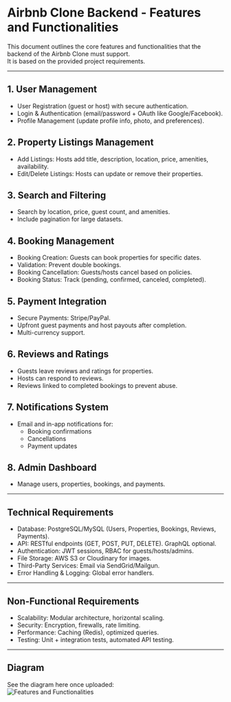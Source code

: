 
# Airbnb Clone Backend - Features and Functionalities

This document outlines the core features and functionalities that the backend of the Airbnb Clone must support.  
It is based on the provided project requirements.

---

## 1. User Management
- User Registration (guest or host) with secure authentication.
- Login & Authentication (email/password + OAuth like Google/Facebook).
- Profile Management (update profile info, photo, and preferences).

## 2. Property Listings Management
- Add Listings: Hosts add title, description, location, price, amenities, availability.
- Edit/Delete Listings: Hosts can update or remove their properties.

## 3. Search and Filtering
- Search by location, price, guest count, and amenities.
- Include pagination for large datasets.

## 4. Booking Management
- Booking Creation: Guests can book properties for specific dates.
- Validation: Prevent double bookings.
- Booking Cancellation: Guests/hosts cancel based on policies.
- Booking Status: Track (pending, confirmed, canceled, completed).

## 5. Payment Integration
- Secure Payments: Stripe/PayPal.
- Upfront guest payments and host payouts after completion.
- Multi-currency support.

## 6. Reviews and Ratings
- Guests leave reviews and ratings for properties.
- Hosts can respond to reviews.
- Reviews linked to completed bookings to prevent abuse.

## 7. Notifications System
- Email and in-app notifications for:
  - Booking confirmations
  - Cancellations
  - Payment updates

## 8. Admin Dashboard
- Manage users, properties, bookings, and payments.

---

## Technical Requirements
- Database: PostgreSQL/MySQL (Users, Properties, Bookings, Reviews, Payments).
- API: RESTful endpoints (GET, POST, PUT, DELETE). GraphQL optional.
- Authentication: JWT sessions, RBAC for guests/hosts/admins.
- File Storage: AWS S3 or Cloudinary for images.
- Third-Party Services: Email via SendGrid/Mailgun.
- Error Handling & Logging: Global error handlers.

---

## Non-Functional Requirements
- Scalability: Modular architecture, horizontal scaling.
- Security: Encryption, firewalls, rate limiting.
- Performance: Caching (Redis), optimized queries.
- Testing: Unit + integration tests, automated API testing.

---

## Diagram
See the diagram here once uploaded:  
![Features and Functionalities](./features-and-functionalities.png)
